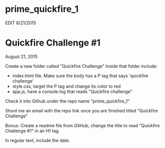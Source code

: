 # prime_quickfire_1

EDIT 8/21/2015
<h1>Quickfire Challenge #1</h1>
<p> August 21, 2015<p>

Create a new folder called "Quickfire Challenge"
Inside that folder include:
- index.html file. Make sure the body has a P tag that says 'quickfire challenge'
- style.css, target the P tag and change its color to red
- app.js, have a console.log that reads "Quickfire challenge"

Check it into Github under the repo name "prime_quickfire_1"

Shoot me an email with the repo link once you are finished titled "Quickfire Challenge"

Bonus: Create a readme file from GitHub, change the title to read "Quickfire Challenge #1" in an H1 tag.

In regular text, include the date.
